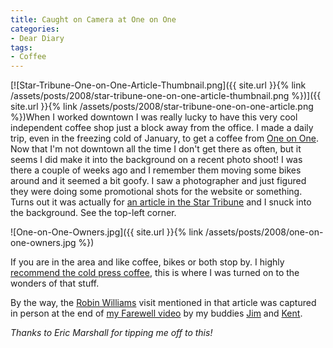 ```yaml
---
title: Caught on Camera at One on One
categories:
- Dear Diary
tags:
- Coffee
---
```


[![Star-Tribune-One-on-One-Article-Thumbnail.png]({{ site.url }}{% link /assets/posts/2008/star-tribune-one-on-one-article-thumbnail.png %})]({{ site.url }}{% link /assets/posts/2008/star-tribune-one-on-one-article.png %})When I worked downtown I was really lucky to have this very cool independent coffee shop just a block away from the office. I made a daily trip, even in the freezing cold of January, to get a coffee from [One on One](http://www.oneononebike.com/). Now that I'm not downtown all the time I don't get there as often, but it seems I did make it into the background on a recent photo shoot!
I was there a couple of weeks ago and I remember them moving some bikes around and it seemed a bit goofy. I saw a photographer and just figured they were doing some promotional shots for the website or something. Turns out it was actually for [an article in the Star Tribune](http://www.startribune.com/business/33478314.html) and I snuck into the background. See the top-left corner.

![One-on-One-Owners.jpg]({{ site.url }}{% link /assets/posts/2008/one-on-one-owners.jpg %})

If you are in the area and like coffee, bikes or both stop by. I highly [recommend the cold press coffee](/thingelstad/cold-press-coffee), this is where I was turned on to the wonders of that stuff.

By the way, the [Robin Williams](http://www.robinwilliams.com/) visit mentioned in that article was captured in person at the end of [my Farewell video](/thingelstad/farewell-video) by my buddies [Jim](http://www.jimbernard.net/) and [Kent](http://www.thetangens.net/).

_Thanks to Eric Marshall for tipping me off to this!_
  


